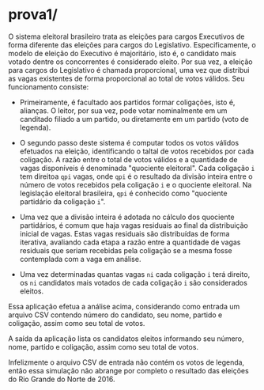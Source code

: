 # prova1/

O sistema eleitoral brasileiro trata as eleições para cargos Executivos de forma diferente das eleições para cargos do Legislativo. Especificamente, o modelo de eleição do Executivo é majoritário, isto é, o candidato mais votado dentre os concorrentes é considerado eleito. Por sua vez, a eleição para cargos do Legislativo é chamada proporcional, uma vez que distribui as vagas existentes de forma proporcional ao total de votos válidos. Seu funcionamento consiste:

- Primeiramente, é facultado aos partidos formar coligações, isto é, alianças. O leitor, por sua vez, pode votar nominalmente em um canditado filiado a um partido, ou diretamente em um partido (voto de legenda). 

- O segundo passo deste sistema é computar todos os votos válidos efetuados na eleição, identificando o taltal de votos recebidos por cada coligação. A razão entre o total de votos válidos e a quantidade de vagas disponíveis é denominada "quociente eleitoral". Cada coligação ` i ` tem direitoa ` qpi ` vagas, onde ` qpi ` é o resultado da divisão inteira entre o número de votos recebidos pela coligação ` i ` e o quociente eleitoral. Na legislação eleitoral brasileira, ` qpi ` é conhecido como "quociente partidário da coligação ` i `".

- Uma vez que a divisão inteira é adotada no cálculo dos quociente partidários, é comum que haja vagas residuais ao final da distribuição inicial de vagas. Estas vagas residuais são distribuídas de forma iterativa, avaliando cada etapa a razão entre a quantidade de vagas residuais que seriam recebidas pela coligação se a mesma fosse contemplada com a vaga em análise.

- Uma vez determinadas quantas vagas ` ni ` cada coligação ` i ` terá direito, os ` ni ` candidatos mais votados de cada coligação ` i ` são considerados eleitos.

Essa aplicação efetua a análise acima, considerando como entrada um arquivo CSV contendo número do candidato, seu nome, partido e coligação, assim como seu total de votos. 

A saída da aplicação lista os candidatos eleitos informando seu número, nome, partido e coligação, assim como seu total de votos.

Infelizmente o arquivo CSV de entrada não contém os votos de legenda, então essa simulação não abrange por completo o resultado das eleições do Rio Grande do Norte de 2016.
